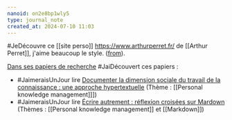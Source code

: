 ```yaml
---
nanoid: on2e8bp1wly5
type: journal_note
created_at: 2024-07-10 11:03
---
```

#JeDécouvre ce [[site perso]] https://www.arthurperret.fr/ de [[Arthur Perret]], j'aime beaucoup le style. ([from](https://www.linkedin.com/feed/update/urn:li:activity:7171872600539836418?commentUrn=urn%3Ali%3Acomment%3A%28activity%3A7171872600539836418%2C7216486259660091392%29&replyUrn=urn%3Ali%3Acomment%3A%28activity%3A7171872600539836418%2C7216727218821951493%29&dashCommentUrn=urn%3Ali%3Afsd_comment%3A%287216486259660091392%2Curn%3Ali%3Aactivity%3A7171872600539836418%29&dashReplyUrn=urn%3Ali%3Afsd_comment%3A%287216727218821951493%2Curn%3Ali%3Aactivity%3A7171872600539836418%29)).

[Dans ses papiers de recherche](https://cv.hal.science/arthur-perret) #JaiDécouvert ces papiers :

- #JaimeraisUnJour lire [Documenter la dimension sociale du travail de la connaissance : une approche hypertextuelle](https://hal.science/hal-04271502) (Thème : [[Personal knowledge management]]])
- #JaimeraisUnJour lire [Écrire autrement : réflexion croisées sur Mardown](https://hal.science/hal-04162643) (Thèmes : [[Personal knowledge management]] et [[Markdown]])
